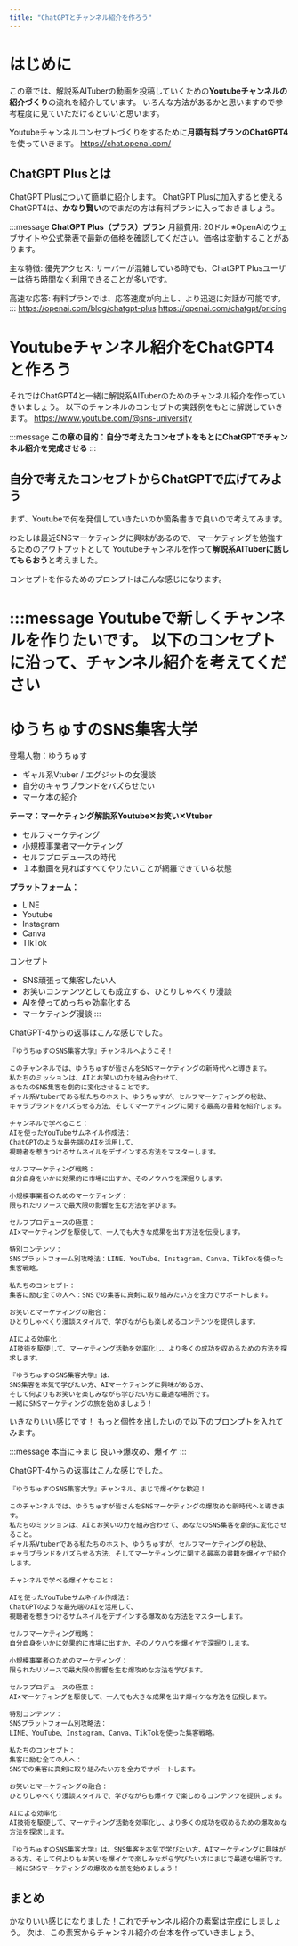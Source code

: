 ```yaml
---
title: "ChatGPTとチャンネル紹介を作ろう"
---
```

# はじめに
この章では、解説系AITuberの動画を投稿していくための**Youtubeチャンネルの紹介づくり**の流れを紹介しています。
いろんな方法があるかと思いますので参考程度に見ていただけるといいと思います。

Youtubeチャンネルコンセプトづくりをするために**月額有料プランのChatGPT4**を使っていきます。
https://chat.openai.com/

## ChatGPT Plusとは
ChatGPT Plusについて簡単に紹介します。
ChatGPT Plusに加入すると使えるChatGPT4は、**かなり賢い**のでまだの方は有料プランに入っておきましょう。

:::message
**ChatGPT Plus（プラス）プラン**
月額費用: 20ドル
※OpenAIのウェブサイトや公式発表で最新の価格を確認してください。価格は変動することがあります。

主な特徴:
優先アクセス: サーバーが混雑している時でも、ChatGPT Plusユーザーは待ち時間なく利用できることが多いです。

高速な応答: 有料プランでは、応答速度が向上し、より迅速に対話が可能です。
:::
https://openai.com/blog/chatgpt-plus
https://openai.com/chatgpt/pricing

# Youtubeチャンネル紹介をChatGPT4と作ろう
それではChatGPT4と一緒に解説系AITuberのためのチャンネル紹介を作っていきいましょう。
以下のチャンネルのコンセプトの実践例をもとに解説していきます。
https://www.youtube.com/@sns-university

:::message
**この章の目的：自分で考えたコンセプトをもとにChatGPTでチャンネル紹介を完成させる**
:::

## 自分で考えたコンセプトからChatGPTで広げてみよう
まず、Youtubeで何を発信していきたいのか箇条書きで良いので考えてみます。

わたしは最近SNSマーケティングに興味があるので、
マーケティングを勉強するためのアウトプットとして
Youtubeチャンネルを作って**解説系AITuberに話してもらおう**と考えました。

コンセプトを作るためのプロンプトはこんな感じになります。

:::message
Youtubeで新しくチャンネルを作りたいです。
以下のコンセプトに沿って、チャンネル紹介を考えてください
==
# ゆうちゅすのSNS集客大学

登場人物：ゆうちゅす

- ギャル系Vtuber / エグジットの女漫談
- 自分のキャラブランドをバズらせたい
- マーケ本の紹介

**テーマ：マーケティング解説系Youtube✕お笑い✕Vtuber**

- セルフマーケティング
- 小規模事業者マーケティング
- セルフプロデュースの時代
- １本動画を見ればすべてやりたいことが網羅できている状態

**プラットフォーム：**
- LINE
- Youtube
- Instagram
- Canva
- TIkTok

コンセプト

- SNS頑張って集客したい人
- お笑いコンテンツとしても成立する、ひとりしゃべくり漫談
- AIを使ってめっちゃ効率化する
- マーケティング漫談
:::

ChatGPT-4からの返事はこんな感じでした。

```
『ゆうちゅすのSNS集客大学』チャンネルへようこそ！

このチャンネルでは、ゆうちゅすが皆さんをSNSマーケティングの新時代へと導きます。
私たちのミッションは、AIとお笑いの力を組み合わせて、
あなたのSNS集客を劇的に変化させることです。
ギャル系Vtuberである私たちのホスト、ゆうちゅすが、セルフマーケティングの秘訣、
キャラブランドをバズらせる方法、そしてマーケティングに関する最高の書籍を紹介します。

チャンネルで学べること：
AIを使ったYouTubeサムネイル作成法：
ChatGPTのような最先端のAIを活用して、
視聴者を惹きつけるサムネイルをデザインする方法をマスターします。

セルフマーケティング戦略：
自分自身をいかに効果的に市場に出すか、そのノウハウを深掘りします。

小規模事業者のためのマーケティング：
限られたリソースで最大限の影響を生む方法を学びます。

セルフプロデュースの極意：
AI×マーケティングを駆使して、一人でも大きな成果を出す方法を伝授します。

特別コンテンツ：
SNSプラットフォーム別攻略法：LINE、YouTube、Instagram、Canva、TikTokを使った集客戦略。

私たちのコンセプト：
集客に励む全ての人へ：SNSでの集客に真剣に取り組みたい方を全力でサポートします。

お笑いとマーケティングの融合：
ひとりしゃべくり漫談スタイルで、学びながらも楽しめるコンテンツを提供します。

AIによる効率化：
AI技術を駆使して、マーケティング活動を効率化し、より多くの成功を収めるための方法を探求します。

『ゆうちゅすのSNS集客大学』は、
SNS集客を本気で学びたい方、AIマーケティングに興味がある方、
そして何よりもお笑いを楽しみながら学びたい方に最適な場所です。
一緒にSNSマーケティングの旅を始めましょう！
```

いきなりいい感じです！
もっと個性を出したいので以下のプロンプトを入れてみます。

:::message
本当に→まじ
良い→爆攻め、爆イケ
:::

ChatGPT-4からの返事はこんな感じでした。

```
『ゆうちゅすのSNS集客大学』チャンネル、まじで爆イケな歓迎！

このチャンネルでは、ゆうちゅすが皆さんをSNSマーケティングの爆攻めな新時代へと導きます。
私たちのミッションは、AIとお笑いの力を組み合わせて、あなたのSNS集客を劇的に変化させること。
ギャル系Vtuberである私たちのホスト、ゆうちゅすが、セルフマーケティングの秘訣、
キャラブランドをバズらせる方法、そしてマーケティングに関する最高の書籍を爆イケで紹介します。

チャンネルで学べる爆イケなこと：

AIを使ったYouTubeサムネイル作成法：
ChatGPTのような最先端のAIを活用して、
視聴者を惹きつけるサムネイルをデザインする爆攻めな方法をマスターします。

セルフマーケティング戦略：
自分自身をいかに効果的に市場に出すか、そのノウハウを爆イケで深掘りします。

小規模事業者のためのマーケティング：
限られたリソースで最大限の影響を生む爆攻めな方法を学びます。

セルフプロデュースの極意：
AI×マーケティングを駆使して、一人でも大きな成果を出す爆イケな方法を伝授します。

特別コンテンツ：
SNSプラットフォーム別攻略法：
LINE、YouTube、Instagram、Canva、TikTokを使った集客戦略。

私たちのコンセプト：
集客に励む全ての人へ：
SNSでの集客に真剣に取り組みたい方を全力でサポートします。

お笑いとマーケティングの融合：
ひとりしゃべくり漫談スタイルで、学びながらも爆イケで楽しめるコンテンツを提供します。

AIによる効率化：
AI技術を駆使して、マーケティング活動を効率化し、より多くの成功を収めるための爆攻めな方法を探求します。

『ゆうちゅすのSNS集客大学』は、SNS集客を本気で学びたい方、AIマーケティングに興味がある方、そして何よりもお笑いを爆イケで楽しみながら学びたい方にまじで最適な場所です。
一緒にSNSマーケティングの爆攻めな旅を始めましょう！
```
## まとめ
かなりいい感じになりました！これでチャンネル紹介の素案は完成にしましょう。
次は、この素案からチャンネル紹介の台本を作っていきましょう。
